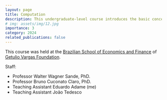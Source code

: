 ```yaml
---
layout: page
title: Computation
description: This undergraduate-level course introduces the basic concepts of statistical inference, including estimation, hypothesis testing, and confidence intervals. The course also covers Bayesian inference and linear regression.
# img: assets/img/12.jpg
importance: 3
category: 2024
related_publications: false
---
```


This course was held at the [Brazilian School of Economics and Finance](https://epge.fgv.br/en) of [Getulio Vargas Foundation](https://portal.fgv.br/en).

Staff:

- Professor Walter Wagner Sande, PhD.
- Professor Bruno Cuconato Claro, PhD.
- Teaching Assistant Eduardo Adame (me)
- Teaching Assistant João Tedesco


